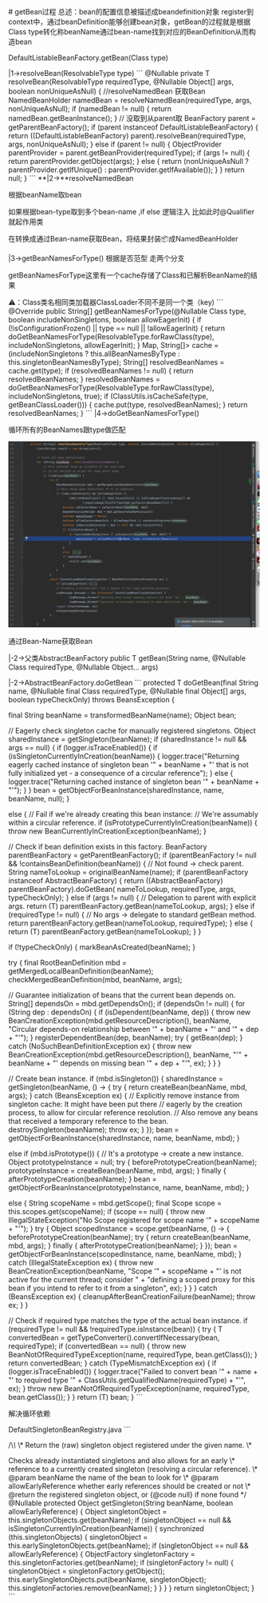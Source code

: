 \# getBean过程
总述：bean的配置信息被描述成beandefinition对象 register到context中，通过beanDefinition能够创建bean对象，getBean的过程就是根据Class type转化称beanName通过bean-name找到对应的BeanDefinition从而构造bean

DefaultListableBeanFactory.getBean(Class type)

\|1->resolveBean(ResolvableType type)
\`\`\`
@Nullable
 private  T resolveBean(ResolvableType requiredType, @Nullable Object[] args, boolean nonUniqueAsNull) {
 //resolveNamedBean 获取Bean
 NamedBeanHolder namedBean = resolveNamedBean(requiredType, args, nonUniqueAsNull);
 if (namedBean != null) {
 return namedBean.getBeanInstance();
 }
 // 没取到从parent取
 BeanFactory parent = getParentBeanFactory();
 if (parent instanceof DefaultListableBeanFactory) {
 return ((DefaultListableBeanFactory) parent).resolveBean(requiredType, args, nonUniqueAsNull);
 }
 else if (parent != null) {
 ObjectProvider parentProvider = parent.getBeanProvider(requiredType);
 if (args != null) {
 return parentProvider.getObject(args);
 }
 else {
 return (nonUniqueAsNull ? parentProvider.getIfUnique() : parentProvider.getIfAvailable());
 }
 }
 return null;
 }
\`\`\`
\*\*\|2->\*\*resolveNamedBean

根据beanName取bean

 如果根据bean-type取到多个bean-name ,if else 逻辑注入 比如此时@Qualifier就起作用类

在转换成通过Bean-name获取Bean，将结果封装📦成NamedBeanHolder

\|3->getBeanNamesForType() 根据是否范型 走两个分支

getBeanNamesForType这里有一个cache存储了Class和已解析BeanName的结果

⚠️：Class类名相同类加载器ClassLoader不同不是同一个类（key)
\`\`\`
@Override
 public String[] getBeanNamesForType(@Nullable Class type, boolean includeNonSingletons, boolean allowEagerInit) {
 if (!isConfigurationFrozen() \|\| type == null \|\| !allowEagerInit) {
 return doGetBeanNamesForType(ResolvableType.forRawClass(type), includeNonSingletons, allowEagerInit);
 }
 Map, String[]> cache =
 (includeNonSingletons ? this.allBeanNamesByType : this.singletonBeanNamesByType);
 String[] resolvedBeanNames = cache.get(type);
 if (resolvedBeanNames != null) {
 return resolvedBeanNames;
 }
 resolvedBeanNames = doGetBeanNamesForType(ResolvableType.forRawClass(type), includeNonSingletons, true);
 if (ClassUtils.isCacheSafe(type, getBeanClassLoader())) {
 cache.put(type, resolvedBeanNames);
 }
 return resolvedBeanNames;
 }
\`\`\`
\|4->doGetBeanNamesForType()

循环所有的BeanNames跟type做匹配

![image.png](assert/1625146251641-1d30652c-037c-4fc4-b4dd-866671cde196.png)

通过Bean-Name获取Bean

\|-2->父类AbstractBeanFactory public  T getBean(String name, @Nullable Class requiredType, @Nullable Object... args)

\|-2->AbstractBeanFactory.doGetBean
\`\`\`
protected  T doGetBean(final String name, @Nullable final Class requiredType,
 @Nullable final Object[] args, boolean typeCheckOnly) throws BeansException {

 final String beanName = transformedBeanName(name);
 Object bean;

 // Eagerly check singleton cache for manually registered singletons.
 Object sharedInstance = getSingleton(beanName);
 if (sharedInstance != null && args == null) {
 if (logger.isTraceEnabled()) {
 if (isSingletonCurrentlyInCreation(beanName)) {
 logger.trace("Returning eagerly cached instance of singleton bean '" + beanName +
 "' that is not fully initialized yet - a consequence of a circular reference");
 }
 else {
 logger.trace("Returning cached instance of singleton bean '" + beanName + "'");
 }
 }
 bean = getObjectForBeanInstance(sharedInstance, name, beanName, null);
 }

 else {
 // Fail if we're already creating this bean instance:
 // We're assumably within a circular reference.
 if (isPrototypeCurrentlyInCreation(beanName)) {
 throw new BeanCurrentlyInCreationException(beanName);
 }

 // Check if bean definition exists in this factory.
 BeanFactory parentBeanFactory = getParentBeanFactory();
 if (parentBeanFactory != null && !containsBeanDefinition(beanName)) {
 // Not found -> check parent.
 String nameToLookup = originalBeanName(name);
 if (parentBeanFactory instanceof AbstractBeanFactory) {
 return ((AbstractBeanFactory) parentBeanFactory).doGetBean(
 nameToLookup, requiredType, args, typeCheckOnly);
 }
 else if (args != null) {
 // Delegation to parent with explicit args.
 return (T) parentBeanFactory.getBean(nameToLookup, args);
 }
 else if (requiredType != null) {
 // No args -> delegate to standard getBean method.
 return parentBeanFactory.getBean(nameToLookup, requiredType);
 }
 else {
 return (T) parentBeanFactory.getBean(nameToLookup);
 }
 }

 if (!typeCheckOnly) {
 markBeanAsCreated(beanName);
 }

 try {
 final RootBeanDefinition mbd = getMergedLocalBeanDefinition(beanName);
 checkMergedBeanDefinition(mbd, beanName, args);

 // Guarantee initialization of beans that the current bean depends on.
 String[] dependsOn = mbd.getDependsOn();
 if (dependsOn != null) {
 for (String dep : dependsOn) {
 if (isDependent(beanName, dep)) {
 throw new BeanCreationException(mbd.getResourceDescription(), beanName,
 "Circular depends-on relationship between '" + beanName + "' and '" + dep + "'");
 }
 registerDependentBean(dep, beanName);
 try {
 getBean(dep);
 }
 catch (NoSuchBeanDefinitionException ex) {
 throw new BeanCreationException(mbd.getResourceDescription(), beanName,
 "'" \+ beanName + "' depends on missing bean '" + dep + "'", ex);
 }
 }
 }

 // Create bean instance.
 if (mbd.isSingleton()) {
 sharedInstance = getSingleton(beanName, () -> {
 try {
 return createBean(beanName, mbd, args);
 }
 catch (BeansException ex) {
 // Explicitly remove instance from singleton cache: It might have been put there
 // eagerly by the creation process, to allow for circular reference resolution.
 // Also remove any beans that received a temporary reference to the bean.
 destroySingleton(beanName);
 throw ex;
 }
 });
 bean = getObjectForBeanInstance(sharedInstance, name, beanName, mbd);
 }

 else if (mbd.isPrototype()) {
 // It's a prototype -> create a new instance.
 Object prototypeInstance = null;
 try {
 beforePrototypeCreation(beanName);
 prototypeInstance = createBean(beanName, mbd, args);
 }
 finally {
 afterPrototypeCreation(beanName);
 }
 bean = getObjectForBeanInstance(prototypeInstance, name, beanName, mbd);
 }

 else {
 String scopeName = mbd.getScope();
 final Scope scope = this.scopes.get(scopeName);
 if (scope == null) {
 throw new IllegalStateException("No Scope registered for scope name '" + scopeName + "'");
 }
 try {
 Object scopedInstance = scope.get(beanName, () -> {
 beforePrototypeCreation(beanName);
 try {
 return createBean(beanName, mbd, args);
 }
 finally {
 afterPrototypeCreation(beanName);
 }
 });
 bean = getObjectForBeanInstance(scopedInstance, name, beanName, mbd);
 }
 catch (IllegalStateException ex) {
 throw new BeanCreationException(beanName,
 "Scope '" + scopeName + "' is not active for the current thread; consider " +
 "defining a scoped proxy for this bean if you intend to refer to it from a singleton",
 ex);
 }
 }
 }
 catch (BeansException ex) {
 cleanupAfterBeanCreationFailure(beanName);
 throw ex;
 }
 }

 // Check if required type matches the type of the actual bean instance.
 if (requiredType != null && !requiredType.isInstance(bean)) {
 try {
 T convertedBean = getTypeConverter().convertIfNecessary(bean, requiredType);
 if (convertedBean == null) {
 throw new BeanNotOfRequiredTypeException(name, requiredType, bean.getClass());
 }
 return convertedBean;
 }
 catch (TypeMismatchException ex) {
 if (logger.isTraceEnabled()) {
 logger.trace("Failed to convert bean '" + name + "' to required type '" +
 ClassUtils.getQualifiedName(requiredType) + "'", ex);
 }
 throw new BeanNotOfRequiredTypeException(name, requiredType, bean.getClass());
 }
 }
 return (T) bean;
 }
\`\`\`

解决循环依赖

DefaultSingletonBeanRegistry.java
\`\`\`

 /\\*\\*
 \\* Return the (raw) singleton object registered under the given name.
 \\*

Checks already instantiated singletons and also allows for an early
\\* reference to a currently created singleton (resolving a circular reference).
\\* @param beanName the name of the bean to look for
\\* @param allowEarlyReference whether early references should be created or not
\\* @return the registered singleton object, or {@code null} if none found
\*/
@Nullable
protected Object getSingleton(String beanName, boolean allowEarlyReference) {
Object singletonObject = this.singletonObjects.get(beanName);
if (singletonObject == null && isSingletonCurrentlyInCreation(beanName)) {
synchronized (this.singletonObjects) {
singletonObject = this.earlySingletonObjects.get(beanName);
if (singletonObject == null && allowEarlyReference) {
ObjectFactory singletonFactory = this.singletonFactories.get(beanName);
if (singletonFactory != null) {
singletonObject = singletonFactory.getObject();
this.earlySingletonObjects.put(beanName, singletonObject);
this.singletonFactories.remove(beanName);
}
}
}
}
return singletonObject;
}
\`\`\`